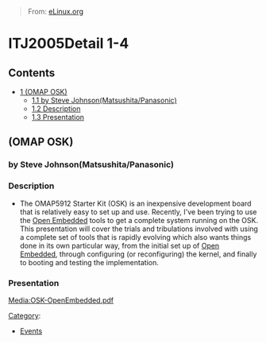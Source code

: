 > From: [eLinux.org](http://eLinux.org/ITJ2005Detail_1-4 "http://eLinux.org/ITJ2005Detail_1-4")


# ITJ2005Detail 1-4



## Contents

-   [1 (OMAP OSK)](#-omap-osk)
    -   [1.1 by Steve
        Johnson(Matsushita/Panasonic)](#by-steve-johnson-matsushita-panasonic)
    -   [1.2 Description](#description)
    -   [1.3 Presentation](#presentation)

## (OMAP OSK)

### by Steve Johnson(Matsushita/Panasonic)

### Description

-   The OMAP5912 Starter Kit (OSK) is an inexpensive development board
    that is relatively easy to set up and use. Recently, I've been
    trying to use the [Open Embedded](http://eLinux.org/Open_Embedded "Open Embedded")
    tools to get a complete system running on the OSK. This presentation
    will cover the trials and tribulations involved with using a
    complete set of tools that is rapidly evolving which also wants
    things done in its own particular way, from the initial set up of
    [Open Embedded](http://eLinux.org/Open_Embedded "Open Embedded"), through configuring
    (or reconfiguring) the kernel, and finally to booting and testing
    the implementation.

### Presentation

[Media:OSK-OpenEmbedded.pdf](http://eLinux.org/images/7/7e/OSK-OpenEmbedded.pdf "OSK-OpenEmbedded.pdf")


[Category](http://eLinux.org/Special:Categories "Special:Categories"):

-   [Events](http://eLinux.org/Category:Events "Category:Events")

